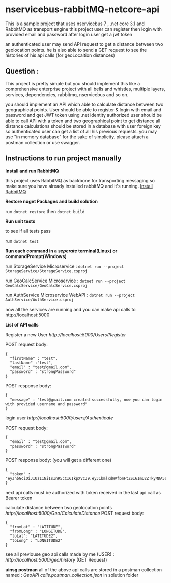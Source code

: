 # nservicebus-rabbitMQ-netcore-api
This is a sample project that uses nservicebus 7 , .net core 3.1 and RabbitMQ as transport engine
this project user can register then login with provided email and password
after login user get a jwt token 

an authenticated user may send API request to get a distance between two geolocation points.
he is also able to send a GET request to see the histories of his api calls (for geoLocaltion distances)

## Question :


This project is pretty simple but you should implement this like a comprehensive enterprise project with all bells and whistles, multiple layers, services, dependencies, rabbitmq, nservicebus and so on.

you should implement an API which able to calculate distance between two geographical points.
User should be able to register & login with email and password and get JWT token using .net identity 
authorized user should be able to call API with a token and two geographical point to get distance 
all distance calculations should be stored in a database with user foreign key so authenticated user can get a list of all his previous requests.
you may use "in memory database" for the sake of simplicity.
please attach a postman collection or use swagger.

## Instructions to run project manually

**Install and run RabbitMQ**

this project uses RabbitMQ as backbone for transporting messaging so make sure you have already installed rabbitMQ and it's running. [Install RabbitMQ](https://www.rabbitmq.com/download.html)

**Restore nuget Packages and build solution**

run ```dotnet restore```
then ```dotnet build```

**Run unit tests**

to see if all tests pass

run ```dotnet test```

**Run each command in a _seperate_ terminal(Linux) or commandPrompt(Windows)**

run StorageService Microservice : ```dotnet run --project StorageService/StorageService.csproj```

run GeoCalcService Microservice : ```dotnet run --project GeoCalcService/GeoCalcService.csproj```

run AuthService Microservice WebAPI : ```dotnet run --project AuthService/AuthService.csproj```

now all the services are running and you can make api calls to http://localhost:5000

**List of API calls**

Register a new User
_http://localhost:5000/Users/Register_ 

POST request body:
```
{
  "firstName" : "test",
  "lastName" :"test",
  "email" : "test@gmail.com",
  "password" : "strongPassword"
}
```
POST response body:
```
{
  "message" : "test@gmail.com created successfully, now you can login with provided username and password"
}
```

login user 
_http://localhost:5000/users/Authenticate_

POST request body:
```
{
  "email" : "test@gmail.com",
  "password" : "strongPassword"
}
```
POST response body: (you will get a different one)
```
{
  "token" : "eyJhbGciOiJIUzI1NiIsInR5cCI6IkpXVCJ9.eyJ1bmlxdWVfbmFtZSI6ImU2ZTkyMDA5LWU1NzgtNDViZi1iZTRmLTYwNGM4M2M3MDcyMiIsIm5iZiI6MTU4NTkyNzc1MCwiZXhwIjoxNTg2NTMyNTUwLCJpYXQiOjE1ODU5Mjc3NTB9.m8HSA6zpBSnoPU_q5Met69N6gwLwssdfsdfpw7_orfZ4"
}
```

next api calls must be authorized with token received in the last api call as Bearer token

calculate distance between two geolocation points  _http://localhost:5000/Geo/CalculateDistance_
POST request body:
```
{
  "fromLat" : "LATITUDE",
  "fromLong" : "LONGITUDE",
  "toLat": "LATITUDE2",
  "toLong" : "LONGITUDE2"
}
```

see all previouse geo api calls made by me (USER) : _http://localhost:5000/geo/history_ (GET Request)

**uinsg postman**
all of the above api calls are stored in a postman collection named : _GeoAPI calls.postman_collection.json_ in solution folder
